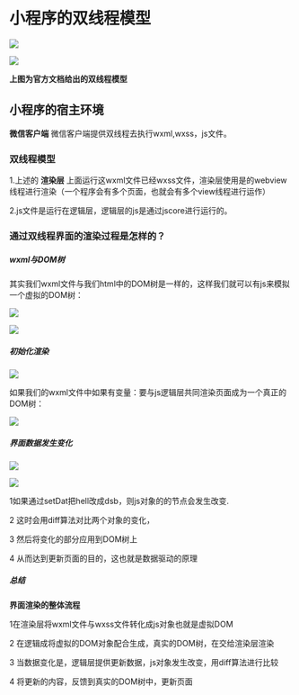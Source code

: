 # 小程序的双线程模型

![](https://img2018.cnblogs.com/blog/1825659/201911/1825659-20191103201159055-398980633.webp)

![](file://E:/%E5%8D%9A%E5%AE%A2/%E9%A5%BC%E5%93%A5/%E5%B0%8F%E7%A8%8B%E5%BA%8F/medias/6943526-fbf86e46e9685211.webp?lastModify=1572437923)

**上图为官方文档给出的双线程模型**

## 小程序的宿主环境

**微信客户端** 微信客户端提供双线程去执行wxml,wxss，js文件。

### 双线程模型

1.上述的 **渲染层**
上面运行这wxml文件已经wxss文件，渲染层使用是的webview线程进行渲染（一个程序会有多个页面，也就会有多个view线程进行运作）

2.js文件是运行在逻辑层，逻辑层的js是通过jscore进行运行的。

### 通过双线程界面的渲染过程是怎样的？

##### wxml与DOM树

其实我们wxml文件与我们html中的DOM树是一样的，这样我们就可以有js来模拟一个虚拟的DOM树：

![](https://img2018.cnblogs.com/blog/1825659/201910/1825659-20191030202510772-1652100597.png)

![](file://E:/%E5%8D%9A%E5%AE%A2/%E9%A5%BC%E5%93%A5/%E5%B0%8F%E7%A8%8B%E5%BA%8F/medias/wxml%E4%B8%8EDOM%E6%A0%91.png?lastModify=1572437923)

##### 初始化渲染

![](https://img2018.cnblogs.com/blog/1825659/201910/1825659-20191030202547328-870219909.png)

如果我们的wxml文件中如果有变量：要与js逻辑层共同渲染页面成为一个真正的DOM树：

![](file://E:/%E5%8D%9A%E5%AE%A2/%E9%A5%BC%E5%93%A5/%E5%B0%8F%E7%A8%8B%E5%BA%8F/medias/%E5%88%9D%E6%AC%A1%E6%B8%B2%E6%9F%93.png?lastModify=1572437923)

##### 界面数据发生变化

![](https://img2018.cnblogs.com/blog/1825659/201910/1825659-20191030202640286-103241675.png)

![](file://E:/%E5%8D%9A%E5%AE%A2/%E9%A5%BC%E5%93%A5/%E5%B0%8F%E7%A8%8B%E5%BA%8F/medias/%E6%95%B0%E6%8D%AE%E6%94%B9%E5%8A%A8.png?lastModify=1572437923)

1如果通过setDat把hell改成dsb，则js对象的的节点会发生改变.

2 这时会用diff算法对比两个对象的变化，

3 然后将变化的部分应用到DOM树上

4 从而达到更新页面的目的，这也就是数据驱动的原理

##### 总结

**界面渲染的整体流程**

1在渲染层将wxml文件与wxss文件转化成js对象也就是虚拟DOM

2 在逻辑成将虚拟的DOM对象配合生成，真实的DOM树，在交给渲染层渲染

3 当数据变化是，逻辑层提供更新数据，js对象发生改变，用diff算法进行比较

4 将更新的内容，反馈到真实的DOM树中，更新页面

